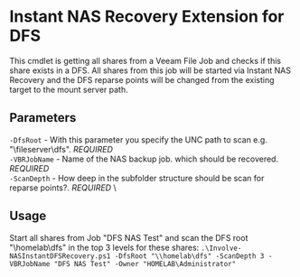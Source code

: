 ﻿# Instant NAS Recovery Extension for DFS

This cmdlet is getting all shares from a Veeam File Job and checks if this share exists
in a DFS. All shares from this job will be started via Instant NAS Recovery and the DFS
reparse points will be changed from the existing target to the mount server path.

## Parameters
`-DfsRoot` - With this parameter you specify the UNC path to scan e.g. "\\fileserver\dfs". *REQUIRED* \
`-VBRJobName` - Name of the NAS backup job. which should be recovered. *REQUIRED* \
`-ScanDepth` - How deep in the subfolder structure should be scan for reparse points?. *REQUIRED* \

## Usage

Start all shares from Job "DFS NAS Test" and scan the DFS root "\\homelab\dfs" in the top 3 levels for these shares: 
`.\Involve-NASInstantDFSRecovery.ps1 -DfsRoot "\\homelab\dfs" -ScanDepth 3 -VBRJobName "DFS NAS Test" -Owner "HOMELAB\Administrator"`
